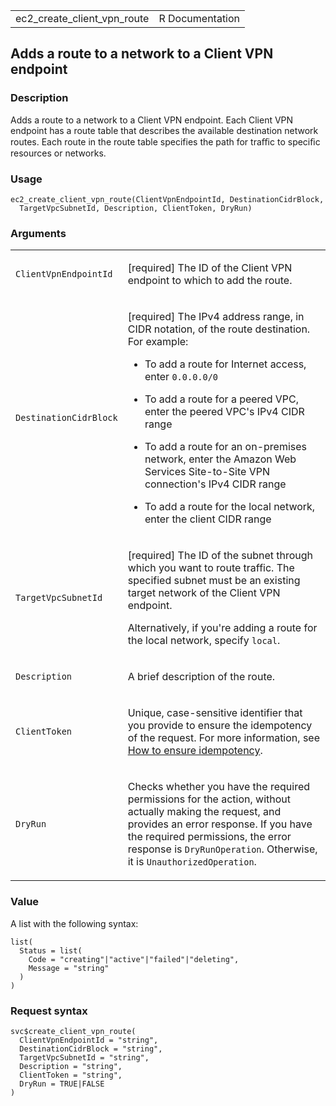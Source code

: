 <table style="width: 100%;">
<tbody>
<tr class="odd">
<td>ec2_create_client_vpn_route</td>
<td style="text-align: right;">R Documentation</td>
</tr>
</tbody>
</table>

## Adds a route to a network to a Client VPN endpoint

### Description

Adds a route to a network to a Client VPN endpoint. Each Client VPN
endpoint has a route table that describes the available destination
network routes. Each route in the route table specifies the path for
traﬃc to speciﬁc resources or networks.

### Usage

    ec2_create_client_vpn_route(ClientVpnEndpointId, DestinationCidrBlock,
      TargetVpcSubnetId, Description, ClientToken, DryRun)

### Arguments

<table>
<colgroup>
<col style="width: 35%" />
<col style="width: 65%" />
</colgroup>
<tbody>
<tr class="odd">
<td><code
id="ec2_create_client_vpn_route_:_ClientVpnEndpointId">ClientVpnEndpointId</code></td>
<td><p>[required] The ID of the Client VPN endpoint to which to add the
route.</p></td>
</tr>
<tr class="even">
<td><code
id="ec2_create_client_vpn_route_:_DestinationCidrBlock">DestinationCidrBlock</code></td>
<td><p>[required] The IPv4 address range, in CIDR notation, of the route
destination. For example:</p>
<ul>
<li><p>To add a route for Internet access, enter <code
style="white-space: pre;">⁠0.0.0.0/0⁠</code></p></li>
<li><p>To add a route for a peered VPC, enter the peered VPC's IPv4 CIDR
range</p></li>
<li><p>To add a route for an on-premises network, enter the Amazon Web
Services Site-to-Site VPN connection's IPv4 CIDR range</p></li>
<li><p>To add a route for the local network, enter the client CIDR
range</p></li>
</ul></td>
</tr>
<tr class="odd">
<td><code
id="ec2_create_client_vpn_route_:_TargetVpcSubnetId">TargetVpcSubnetId</code></td>
<td><p>[required] The ID of the subnet through which you want to route
traffic. The specified subnet must be an existing target network of the
Client VPN endpoint.</p>
<p>Alternatively, if you're adding a route for the local network,
specify <code>local</code>.</p></td>
</tr>
<tr class="even">
<td><code
id="ec2_create_client_vpn_route_:_Description">Description</code></td>
<td><p>A brief description of the route.</p></td>
</tr>
<tr class="odd">
<td><code
id="ec2_create_client_vpn_route_:_ClientToken">ClientToken</code></td>
<td><p>Unique, case-sensitive identifier that you provide to ensure the
idempotency of the request. For more information, see <a
href="https://docs.aws.amazon.com/AWSEC2/latest/APIReference/Run_Instance_Idempotency.html">How
to ensure idempotency</a>.</p></td>
</tr>
<tr class="even">
<td><code id="ec2_create_client_vpn_route_:_DryRun">DryRun</code></td>
<td><p>Checks whether you have the required permissions for the action,
without actually making the request, and provides an error response. If
you have the required permissions, the error response is
<code>DryRunOperation</code>. Otherwise, it is
<code>UnauthorizedOperation</code>.</p></td>
</tr>
</tbody>
</table>

### Value

A list with the following syntax:

    list(
      Status = list(
        Code = "creating"|"active"|"failed"|"deleting",
        Message = "string"
      )
    )

### Request syntax

    svc$create_client_vpn_route(
      ClientVpnEndpointId = "string",
      DestinationCidrBlock = "string",
      TargetVpcSubnetId = "string",
      Description = "string",
      ClientToken = "string",
      DryRun = TRUE|FALSE
    )
